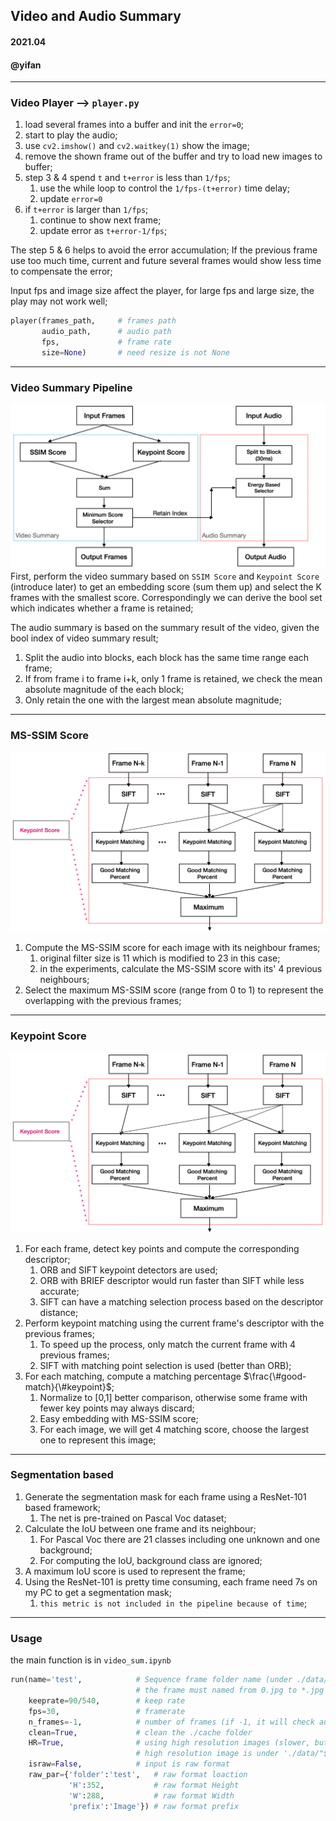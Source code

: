 ## Video and Audio Summary
#### 2021.04
#### @yifan
***
### Video Player --> `player.py`
1. load several frames into a buffer and init the `error=0`;
2. start to play the audio;
3. use `cv2.imshow()` and `cv2.waitkey(1)` show the image;
4. remove the shown frame out of the buffer and try to load new images to buffer; 
5. step 3 & 4 spend `t` and  `t+error` is less than `1/fps`;
    1. use the while loop to control the `1/fps-(t+error)` time delay;
    2. update `error=0`
6. if `t+error` is larger than `1/fps`; 
    1. continue to show next frame;
    2. update error as `t+error-1/fps`;

The step 5 & 6 helps to avoid the error accumulation; If the previous frame use too much time, current and future several frames would show less time to compensate the error;

Input fps and image size affect the player, for large fps and large size, the play may not work well;
```python
player(frames_path,     # frames path
       audio_path,      # audio path
       fps,             # frame rate
       size=None)       # need resize is not None
```
***
### Video Summary Pipeline

![](./fig/0.png)
First, perform the video summary based on `SSIM Score` and `Keypoint Score` (introduce later) to get an embedding score (sum them up) and select the K frames with the smallest score. Correspondingly we can derive the bool set which indicates whether a frame is retained;

The audio summary is based on the summary result of the video, given the bool index of video summary result;
1. Split the audio into blocks, each block has the same time range each frame;
2. If from frame i to frame i+k, only 1 frame is retained, we check the mean absolute magnitude of the each block;
3. Only retain the one with the largest mean absolute magnitude;

***
### MS-SSIM Score
![](./fig/1.png)
1. Compute the MS-SSIM score for each image with its neighbour frames;
    1. original filter size is 11 which is modified to 23 in this case;
    2. in the experiments, calculate the MS-SSIM score with its' 4 previous neighbours;
2. Select the maximum MS-SSIM score (range from 0 to 1) to represent the overlapping with the previous frames;

***
### Keypoint Score
![](./fig/1.png)

1. For each frame, detect key points and compute the corresponding descriptor;
    1. ORB and SIFT keypoint detectors are used;
    2. ORB with BRIEF descriptor would run faster than SIFT while less accurate;
    3. SIFT can have a matching selection process based on the descriptor distance;
2. Perform keypoint matching using the current frame's descriptor with the previous frames;
    1. To speed up the process, only match the current frame with 4 previous frames;
    2. SIFT with matching point selection is used (better than ORB);
3. For each matching, compute a matching percentage $\frac{\#good-match}{\#keypoint}$;
    1. Normalize to [0,1] better comparison, otherwise some frame with fewer key points may always discard;
    2. Easy embedding with MS-SSIM score;
    3. For each image, we will get 4 matching score, choose the largest one to represent this image;

***
### Segmentation based

1. Generate the segmentation mask for each frame using a ResNet-101 based framework;
    1. The net is pre-trained on Pascal Voc dataset;
2. Calculate the IoU between one frame and its neighbour;
    1. For Pascal Voc there are 21 classes including one unknown and one background;
    2. For computing the IoU, background class are ignored;
3. A maximum IoU score is used to represent the frame;
4. Using the ResNet-101 is pretty time consuming, each frame need 7s on my PC to get a segmentation mask;
    1. `this metric is not included in the pipeline because of time`;

***
### Usage
the main function is in `video_sum.ipynb`
```python
run(name='test',            # Sequence frame folder name (under ./data/)
                            # the frame must named from 0.jpg to *.jpg
    keeprate=90/540,        # keep rate
    fps=30,                 # framerate
    n_frames=-1,            # number of frames (if -1, it will check automatically)
    clean=True,             # clean the ./cache folder
    HR=True,                # using high resolution images (slower, but accurate)
                            # high resolution image is under './data/"$name"_hr
    israw=False,            # input is raw format
    raw_par={'folder':'test',   # raw format loaction 
             'H':352,           # raw format Height 
             'W':288,           # raw format Width      
             'prefix':'Image'}) # raw format prefix
```

